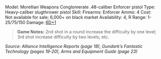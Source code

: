 Model: Morellian Weapons Conglomerate .48-caliber
Enforcer pistol
Type: Heavy-caliber slugthrower pistol
Skill: Firearms: Enforcer
Ammo: 4
Cost: Not available for sale; 6,000+ on black market
Availability: 4, R
Range: 1-25/75/150
Damage: <u>6D+1</u>

> **Game Notes:** 
> 2nd shot in a round increase the difficulty by one level; 3rd shot increase difficulty by two levels; etc.

*Source: Alliance Intelligence Reports (page 18), Gundark’s Fantastic Technology (pages 19-20), Arms and Equipment Guide (page 23)*